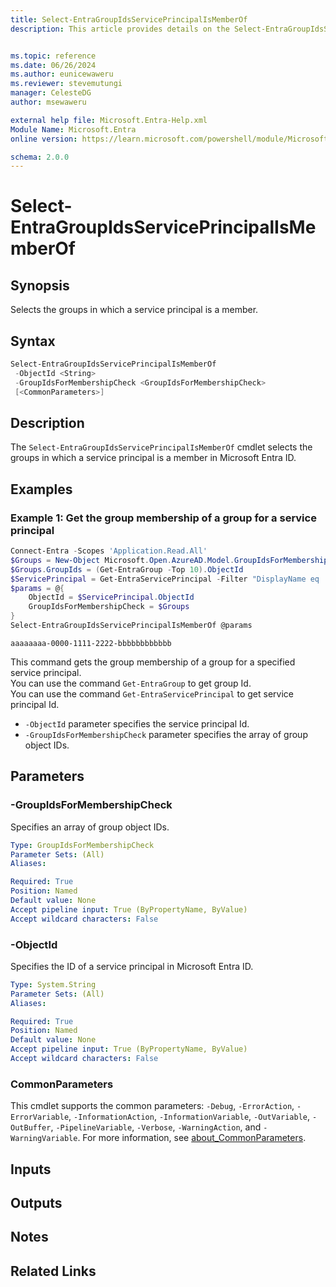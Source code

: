 ```yaml
---
title: Select-EntraGroupIdsServicePrincipalIsMemberOf
description: This article provides details on the Select-EntraGroupIdsServicePrincipalIsMemberOf command.


ms.topic: reference
ms.date: 06/26/2024
ms.author: eunicewaweru
ms.reviewer: stevemutungi
manager: CelesteDG
author: msewaweru

external help file: Microsoft.Entra-Help.xml
Module Name: Microsoft.Entra
online version: https://learn.microsoft.com/powershell/module/Microsoft.Entra/Select-EntraGroupIdsServicePrincipalIsMemberOf

schema: 2.0.0
---
```


# Select-EntraGroupIdsServicePrincipalIsMemberOf

## Synopsis

Selects the groups in which a service principal is a member.

## Syntax

```powershell
Select-EntraGroupIdsServicePrincipalIsMemberOf
 -ObjectId <String>
 -GroupIdsForMembershipCheck <GroupIdsForMembershipCheck>
 [<CommonParameters>]
```

## Description

The `Select-EntraGroupIdsServicePrincipalIsMemberOf` cmdlet selects the groups in which a service principal is a member in Microsoft Entra ID.

## Examples

### Example 1: Get the group membership of a group for a service principal

```powershell
Connect-Entra -Scopes 'Application.Read.All'
$Groups = New-Object Microsoft.Open.AzureAD.Model.GroupIdsForMembershipCheck
$Groups.GroupIds = (Get-EntraGroup -Top 10).ObjectId
$ServicePrincipal = Get-EntraServicePrincipal -Filter "DisplayName eq '<service-principal-display-name>'"
$params = @{
    ObjectId = $ServicePrincipal.ObjectId
    GroupIdsForMembershipCheck = $Groups
}
Select-EntraGroupIdsServicePrincipalIsMemberOf @params
```

```Output
aaaaaaaa-0000-1111-2222-bbbbbbbbbbbb
```

This command gets the group membership of a group for a specified service principal.  
You can use the command `Get-EntraGroup` to get group Id.  
You can use the command `Get-EntraServicePrincipal` to get service principal Id.

- `-ObjectId` parameter specifies the service principal Id.
- `-GroupIdsForMembershipCheck` parameter specifies the array of group object IDs.

## Parameters

### -GroupIdsForMembershipCheck

Specifies an array of group object IDs.

```yaml
Type: GroupIdsForMembershipCheck
Parameter Sets: (All)
Aliases:

Required: True
Position: Named
Default value: None
Accept pipeline input: True (ByPropertyName, ByValue)
Accept wildcard characters: False
```

### -ObjectId

Specifies the ID of a service principal in Microsoft Entra ID.

```yaml
Type: System.String
Parameter Sets: (All)
Aliases:

Required: True
Position: Named
Default value: None
Accept pipeline input: True (ByPropertyName, ByValue)
Accept wildcard characters: False
```

### CommonParameters

This cmdlet supports the common parameters: `-Debug`, `-ErrorAction`, `-ErrorVariable`, `-InformationAction`, `-InformationVariable`, `-OutVariable`, `-OutBuffer`, `-PipelineVariable`, `-Verbose`, `-WarningAction`, and `-WarningVariable`. For more information, see [about_CommonParameters](https://go.microsoft.com/fwlink/?LinkID=113216).

## Inputs

## Outputs

## Notes

## Related Links
